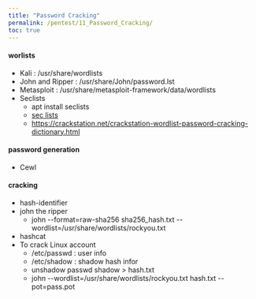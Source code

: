 ```yaml
---
title: "Password Cracking"
permalink: /pentest/11_Password_Cracking/
toc: true
---
```



#### worlists
- Kali : /usr/share/wordlists
- John and Ripper : /usr/share/John/password.lst
- Metasploit : /usr/share/metasploit-framework/data/wordlists
- Seclists
  - apt install seclists
  - [sec lists](https://github.com/danielmiessler/SecLists/tree/master/Passwords)
  - https://crackstation.net/crackstation-wordlist-password-cracking-dictionary.html
  
  
#### password generation
- Cewl

#### cracking

- hash-identifier 
- john the ripper
  - john --format=raw-sha256 sha256_hash.txt --wordlist=/usr/share/wordlists/rockyou.txt
- hashcat
- To crack Linux account
  - /etc/passwd : user info
  - /etc/shadow : shadow hash infor
  - unshadow passwd shadow > hash.txt
  - john --wordlist=/usr/share/wordlists/rockyou.txt hash.txt --pot=pass.pot


